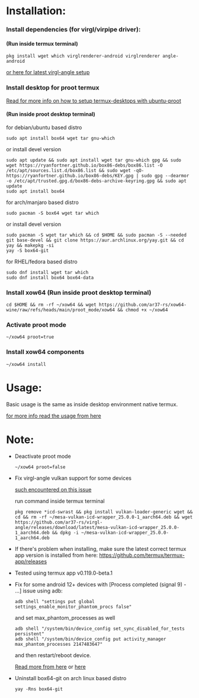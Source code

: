 # Installation:

### Install dependencies (for virgl/virpipe driver):

#### (Run inside termux terminal)
```
pkg install wget which virglrenderer-android virglrenderer angle-android
```
[or here for latest virgl-angle setup](https://github.com/ar37-rs/virgl-angle)

### Install desktop for proot termux
[Read for more info on how to setup termux-desktops with ubuntu-proot](https://github.com/LinuxDroidMaster/Termux-Desktops/blob/main/Documentation/proot/ubuntu_proot.md)

#### (Run inside proot desktop terminal)

for debian/ubuntu based distro
```
sudo apt install box64 wget tar gnu-which
```
or install devel version
```
sudo apt update && sudo apt install wget tar gnu-which gpg && sudo wget https://ryanfortner.github.io/box86-debs/box86.list -O /etc/apt/sources.list.d/box86.list && sudo wget -qO- https://ryanfortner.github.io/box86-debs/KEY.gpg | sudo gpg --dearmor -o /etc/apt/trusted.gpg.d/box86-debs-archive-keyring.gpg && sudo apt update
sudo apt install box64
```

for arch/manjaro based distro
```
sudo pacman -S box64 wget tar which
```
or install devel version
```
sudo pacman -S wget tar which && cd $HOME && sudo pacman -S --needed git base-devel && git clone https://aur.archlinux.org/yay.git && cd yay && makepkg -si
yay -S box64-git
```

for RHEL/fedora based distro
```
sudo dnf install wget tar which
sudo dnf install box64 box64-data
```

### Install xow64 (Run inside proot desktop terminal)
```
cd $HOME && rm -rf ~/xow64 && wget https://github.com/ar37-rs/xow64-wine/raw/refs/heads/main/proot_mode/xow64 && chmod +x ~/xow64
```

### Activate proot mode
```
~/xow64 proot=true
```

### Install xow64 components
```
~/xow64 install
```
# Usage:
Basic usage is the same as inside desktop environment native termux.

[for more info read the usage from here](https://github.com/ar37-rs/xow64-wine)

# Note:
* Deactivate proot mode
   ```
   ~/xow64 proot=false
   ```
* Fix virgl-angle vulkan support for some devices

   [such encountered on this issue](https://github.com/ar37-rs/virgl-angle/issues/1)

   run command inside termux terminal
   ```
   pkg remove *icd-swrast && pkg install vulkan-loader-generic wget && cd && rm -rf ~/mesa-vulkan-icd-wrapper_25.0.0-1_aarch64.deb && wget https://github.com/ar37-rs/virgl-angle/releases/download/latest/mesa-vulkan-icd-wrapper_25.0.0-1_aarch64.deb && dpkg -i ~/mesa-vulkan-icd-wrapper_25.0.0-1_aarch64.deb
   ```
* If there's problem when installing, make sure the latest correct termux app version is installed from here:
   https://github.com/termux/termux-app/releases

* Tested using termux app v0.119.0-beta.1

* Fix for some android 12+ devices with [Process completed (signal 9) - ...] issue using adb:
   ```
   adb shell "settings put global settings_enable_monitor_phantom_procs false"
   ```
   and set max_phantom_processes as well
   ```
   adb shell "/system/bin/device_config set_sync_disabled_for_tests persistent"
   adb shell "/system/bin/device_config put activity_manager max_phantom_processes 2147483647"
   ```
   and then restart/reboot device.

   [Read more from here](https://ivonblog.com/en-us/posts/fix-termux-signal9-error/) or [here](https://github.com/termux/termux-app/issues/2366)

* Uninstall box64-git on arch linux based distro
   ```
   yay -Rns box64-git
   ```

